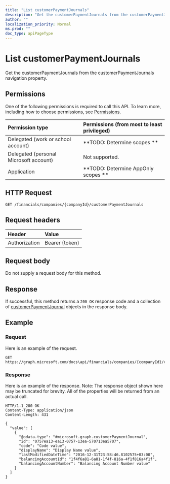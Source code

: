 ```yaml
---
title: "List customerPaymentJournals"
description: "Get the customerPaymentJournals from the customerPaymentJournals navigation property."
author: ""
localization_priority: Normal
ms.prod: ""
doc_type: apiPageType
---
```


# List customerPaymentJournals

Get the customerPaymentJournals from the customerPaymentJournals navigation property.

## Permissions
One of the following permissions is required to call this API. To learn more, including how to choose permissions, see [Permissions](/concepts/permissions-reference.md).

|Permission type|Permissions (from most to least privileged)|
|:---|:---|
|Delegated (work or school account)|**TODO: Determine scopes **|
|Delegated (personal Microsoft account)|Not supported.|
|Application|**TODO: Determine AppOnly scopes **|

## HTTP Request
<!-- {
  "blockType": "ignored"
}
-->
``` http
GET /financials/companies/{companyId}/customerPaymentJournals
```

## Request headers
|Header|Value|
|:---|:---|
|Authorization|Bearer {token}|

## Request body
Do not supply a request body for this method.

## Response
If successful, this method returns a `200 OK` response code and a collection of [customerPaymentJournal](../resources/customerpaymentjournal.md) objects in the response body.

## Example

### Request
Here is an example of the request.
<!-- {
  "blockType": "request",
  "name": "get_customerpaymentjournal"
}
-->
``` http
GET https://graph.microsoft.com/docs\api/financials/companies/{companyId}/customerPaymentJournals
```

### Response
Here is an example of the response. Note: The response object shown here may be truncated for brevity. All of the properties will be returned from an actual call.
<!-- {
  "blockType": "response",
  "truncated": true,
  "@odata.type": "collection(microsoft.graph.customerpaymentjournal)"
}
-->
``` http
HTTP/1.1 200 OK
Content-Type: application/json
Content-Length: 431

{
  "value": [
    {
      "@odata.type": "#microsoft.graph.customerPaymentJournal",
      "id": "0757ea13-ea13-0757-13ea-570713ea5707",
      "code": "Code value",
      "displayName": "Display Name value",
      "lastModifiedDateTime": "2016-12-31T23:58:46.8102575+03:00",
      "balancingAccountId": "1f4f6a81-6a81-1f4f-816a-4f1f816a4f1f",
      "balancingAccountNumber": "Balancing Account Number value"
    }
  ]
}
```

